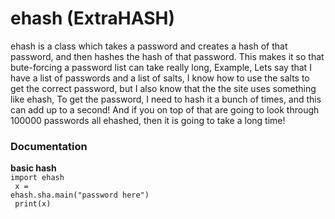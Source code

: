 # ehash (ExtraHASH)
ehash is a class which takes a password and creates a hash of that password, and then hashes the hash of that password.
This makes it so that bute-forcing a password list can take really long, Example, Lets say that I have a list of passwords and a list of salts, I know how to use the salts to get the correct password, but I also know that the the site uses something like ehash, To get the password, I need to hash it a bunch of times, and this can add up to a second! And if you on top of that are going to look through 100000 passwords all ehashed, then it is going to take a long time!

### Documentation
<b>basic hash</b><br>
<code>import ehash <br>
x = ehash.sha.main("password here") <br>
print(x)</code>
